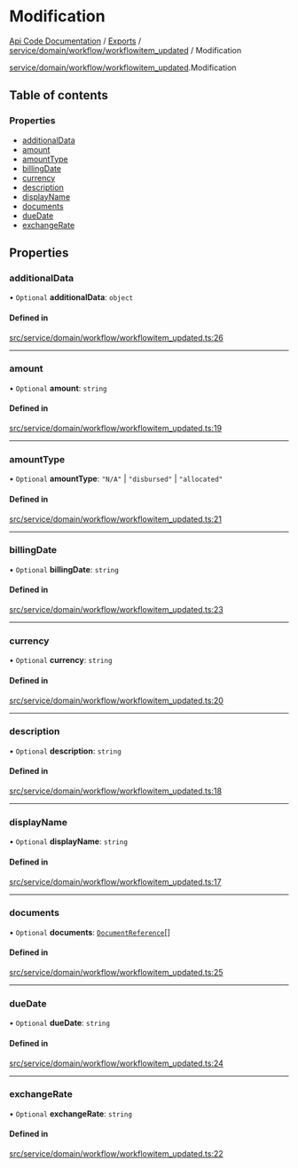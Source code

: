 # Modification
 
[Api Code Documentation](../README.md) / [Exports](../modules.md) / [service/domain/workflow/workflowitem\_updated](../modules/service_domain_workflow_workflowitem_updated.md) / Modification

[service/domain/workflow/workflowitem_updated](../modules/service_domain_workflow_workflowitem_updated.md).Modification

## Table of contents

### Properties

- [additionalData](service_domain_workflow_workflowitem_updated.Modification.md#additionaldata)
- [amount](service_domain_workflow_workflowitem_updated.Modification.md#amount)
- [amountType](service_domain_workflow_workflowitem_updated.Modification.md#amounttype)
- [billingDate](service_domain_workflow_workflowitem_updated.Modification.md#billingdate)
- [currency](service_domain_workflow_workflowitem_updated.Modification.md#currency)
- [description](service_domain_workflow_workflowitem_updated.Modification.md#description)
- [displayName](service_domain_workflow_workflowitem_updated.Modification.md#displayname)
- [documents](service_domain_workflow_workflowitem_updated.Modification.md#documents)
- [dueDate](service_domain_workflow_workflowitem_updated.Modification.md#duedate)
- [exchangeRate](service_domain_workflow_workflowitem_updated.Modification.md#exchangerate)

## Properties

### additionalData

• `Optional` **additionalData**: `object`

#### Defined in

[src/service/domain/workflow/workflowitem_updated.ts:26](https://github.com/openkfw/TruBudget/blob/b9aaff0/api/src/service/domain/workflow/workflowitem_updated.ts#L26)

___

### amount

• `Optional` **amount**: `string`

#### Defined in

[src/service/domain/workflow/workflowitem_updated.ts:19](https://github.com/openkfw/TruBudget/blob/b9aaff0/api/src/service/domain/workflow/workflowitem_updated.ts#L19)

___

### amountType

• `Optional` **amountType**: ``"N/A"`` \| ``"disbursed"`` \| ``"allocated"``

#### Defined in

[src/service/domain/workflow/workflowitem_updated.ts:21](https://github.com/openkfw/TruBudget/blob/b9aaff0/api/src/service/domain/workflow/workflowitem_updated.ts#L21)

___

### billingDate

• `Optional` **billingDate**: `string`

#### Defined in

[src/service/domain/workflow/workflowitem_updated.ts:23](https://github.com/openkfw/TruBudget/blob/b9aaff0/api/src/service/domain/workflow/workflowitem_updated.ts#L23)

___

### currency

• `Optional` **currency**: `string`

#### Defined in

[src/service/domain/workflow/workflowitem_updated.ts:20](https://github.com/openkfw/TruBudget/blob/b9aaff0/api/src/service/domain/workflow/workflowitem_updated.ts#L20)

___

### description

• `Optional` **description**: `string`

#### Defined in

[src/service/domain/workflow/workflowitem_updated.ts:18](https://github.com/openkfw/TruBudget/blob/b9aaff0/api/src/service/domain/workflow/workflowitem_updated.ts#L18)

___

### displayName

• `Optional` **displayName**: `string`

#### Defined in

[src/service/domain/workflow/workflowitem_updated.ts:17](https://github.com/openkfw/TruBudget/blob/b9aaff0/api/src/service/domain/workflow/workflowitem_updated.ts#L17)

___

### documents

• `Optional` **documents**: [`DocumentReference`](service_domain_document_document.DocumentReference.md)[]

#### Defined in

[src/service/domain/workflow/workflowitem_updated.ts:25](https://github.com/openkfw/TruBudget/blob/b9aaff0/api/src/service/domain/workflow/workflowitem_updated.ts#L25)

___

### dueDate

• `Optional` **dueDate**: `string`

#### Defined in

[src/service/domain/workflow/workflowitem_updated.ts:24](https://github.com/openkfw/TruBudget/blob/b9aaff0/api/src/service/domain/workflow/workflowitem_updated.ts#L24)

___

### exchangeRate

• `Optional` **exchangeRate**: `string`

#### Defined in

[src/service/domain/workflow/workflowitem_updated.ts:22](https://github.com/openkfw/TruBudget/blob/b9aaff0/api/src/service/domain/workflow/workflowitem_updated.ts#L22)
